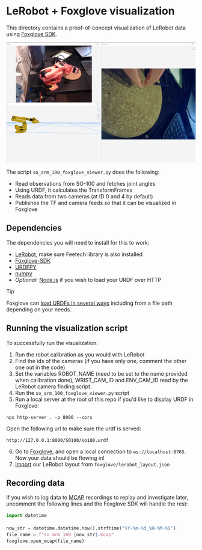 # LeRobot + Foxglove visualization

This directory contains a proof-of-concept visualization of LeRobot data using [Foxglove SDK](https://docs.foxglove.dev/docs/sdk/introduction).

![Foxglove Visualization](media/visualization.png)

The script `so_arm_100_foxglove_viewer.py` does the following:
* Read observations from SO-100 and fetches joint angles
* Using URDF, it calculates the TransformFrames
* Reads data from two cameras (at ID 0 and 4 by default)
* Publishes the TF and camera feeds so that it can be visualized in Foxglove

## Dependencies

The dependencies you will need to install for this to work:
* [LeRobot](https://github.com/huggingface/lerobot), make sure Feetech library is also installed
* [Foxglove-SDK](https://pypi.org/project/foxglove-sdk/)
* [URDFPY](https://pypi.org/project/urdfpy/)
* [numpy](https://pypi.org/project/numpy/)
* _Optional:_ [Node.js](https://nodejs.org/) if you wish to load your URDF over HTTP

> [!TIP]
> Foxglove can [load URDFs in several ways](https://docs.foxglove.dev/docs/visualization/panels/3d#add-urdf) including from a file path depending on your needs.

## Running the visualization script

To successfully run the visualization:
1. Run the robot calibration as you would with LeRobot
2. Find the ids of the cameras (if you have only one, comment the other one out in the code)
3. Set the variables ROBOT_NAME (need to be set to the name provided when calibration done), WRIST_CAM_ID and ENV_CAM_ID read by the LeRobot camera finding script.
4. Run the `so_arm_100_foxglove_viewer.py` script
5. Run a local server at the root of this repo if you'd like to display URDF in Foxglove:

```
npx http-server . -p 8000 --cors
```

Open the following url to make sure the urdf is served:

```
http://127.0.0.1:8000/SO100/so100.urdf
```

6. Go to [Foxglove](https://app.foxglove.dev/foxglovehq/view?ds=foxglove-websocket&ds.url=ws%3A%2F%2Flocalhost%3A8765), and open a local connection to `ws://localhost:8765`. Now your data should be flowing in!
7. [Import](https://docs.foxglove.dev/docs/visualization/layouts#import-and-export) our LeRobot layout from `foxglove/lerobot_layout.json`

## Recording data

If you wish to log data to [MCAP](https://mcap.dev/) recordings to replay and investigate later, uncomment the following lines and the Foxglove SDK will handle the rest:

```python
import datetime

now_str = datetime.datetime.now().strftime("%Y-%m-%d_%H-%M-%S")
file_name = f"so_arm_100_{now_str}.mcap"
foxglove.open_mcap(file_name)
```